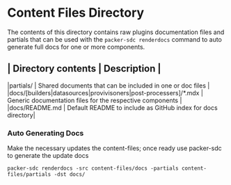 # Content Files Directory

The contents of this directory contains raw plugins documentation files and partials that can
be used with the `packer-sdc renderdocs` command to auto generate full docs for one or more components.

| Directory contents | Description |
-----
|partials/ | Shared documents that can be included in one or doc files |
|docs/[builders|datasources|provivisoners|post-processers]/\*.mdx |  Generic documentation files for the respective components |
|docs/README.md | Default README to include as GitHub index for docs directory|


### Auto Generating Docs
Make the necessary updates the content-files; once ready use packer-sdc to generate the update docs

```
packer-sdc renderdocs -src content-files/docs -partials content-files/partials -dst docs/
```

